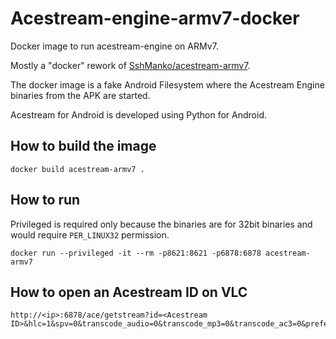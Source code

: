 # Acestream-engine-armv7-docker

Docker image to run acestream-engine on ARMv7.

Mostly a "docker" rework of [SshManko/acestream-armv7](https://github.com/sshmanko/acestream-armv7.git).

The docker image is a fake Android Filesystem where the Acestream Engine binaries from the APK are started.

Acestream for Android is developed using Python for Android.

## How to build the image

```
docker build acestream-armv7 .
```

## How to run

Privileged is required only because the binaries are for 32bit binaries and would require ```PER_LINUX32``` permission.

```
docker run --privileged -it --rm -p8621:8621 -p6878:6878 acestream-armv7
```

## How to open an Acestream ID on VLC

```
http://<ip>:6878/ace/getstream?id=<Acestream ID>&hlc=1&spv=0&transcode_audio=0&transcode_mp3=0&transcode_ac3=0&preferred_audio_language=eng
```
